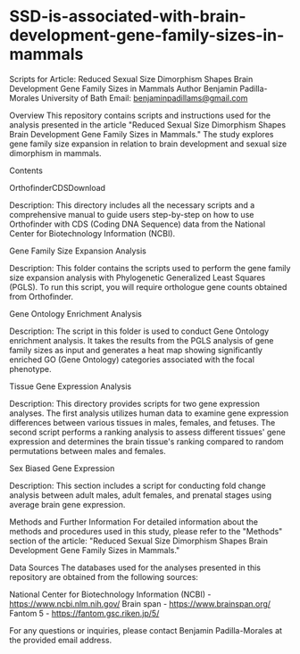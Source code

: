 # SSD-is-associated-with-brain-development-gene-family-sizes-in-mammals
Scripts for Article: Reduced Sexual Size Dimorphism Shapes Brain Development Gene Family Sizes in Mammals
Author
Benjamin Padilla-Morales
University of Bath
Email: benjaminpadillams@gmail.com

Overview
This repository contains scripts and instructions used for the analysis presented in the article "Reduced Sexual Size Dimorphism Shapes Brain Development Gene Family Sizes in Mammals." The study explores gene family size expansion in relation to brain development and sexual size dimorphism in mammals.

Contents

OrthofinderCDSDownload

Description: This directory includes all the necessary scripts and a comprehensive manual to guide users step-by-step on how to use Orthofinder with CDS (Coding DNA Sequence) data from the National Center for Biotechnology Information (NCBI).

Gene Family Size Expansion Analysis

Description: This folder contains the scripts used to perform the gene family size expansion analysis with Phylogenetic Generalized Least Squares (PGLS). To run this script, you will require orthologue gene counts obtained from Orthofinder.

Gene Ontology Enrichment Analysis

Description: The script in this folder is used to conduct Gene Ontology enrichment analysis. It takes the results from the PGLS analysis of gene family sizes as input and generates a heat map showing significantly enriched GO (Gene Ontology) categories associated with the focal phenotype.

Tissue Gene Expression Analysis

Description: This directory provides scripts for two gene expression analyses. The first analysis utilizes human data to examine gene expression differences between various tissues in males, females, and fetuses. The second script performs a ranking analysis to assess different tissues' gene expression and determines the brain tissue's ranking compared to random permutations between males and females.

Sex Biased Gene Expression

Description: This section includes a script for conducting fold change analysis between adult males, adult females, and prenatal stages using average brain gene expression.

Methods and Further Information
For detailed information about the methods and procedures used in this study, please refer to the "Methods" section of the article: "Reduced Sexual Size Dimorphism Shapes Brain Development Gene Family Sizes in Mammals."

Data Sources
The databases used for the analyses presented in this repository are obtained from the following sources:

National Center for Biotechnology Information (NCBI) - https://www.ncbi.nlm.nih.gov/
Brain span - https://www.brainspan.org/
Fantom 5 - https://fantom.gsc.riken.jp/5/

For any questions or inquiries, please contact Benjamin Padilla-Morales at the provided email address.
